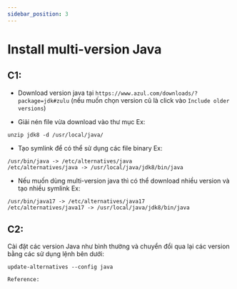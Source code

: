 ```yaml
---
sidebar_position: 3
---
```


# Install multi-version Java
## C1:
- Download version java tại `https://www.azul.com/downloads/?package=jdk#zulu` (nếu muốn chọn version cũ là click vào `Include older versions`)

- Giải nén file vừa download vào thư mục
Ex:
```
unzip jdk8 -d /usr/local/java/
```
- Tạo symlink để có thể sử dụng các file binary
Ex:
```
/usr/bin/java -> /etc/alternatives/java
/etc/alternatives/java -> /usr/local/java/jdk8/bin/java
```

- Nếu muốn dùng multi-version java thì có thể download nhiều version và tạo nhiều symlink
Ex:
```
/usr/bin/java17 -> /etc/alternatives/java17
/etc/alternatives/java17 -> /usr/local/java/jdk8/bin/java
```

## C2:
Cài đặt các version Java như bình thường và chuyển đổi qua lại các version bằng các sử dụng lệnh bên dưới:
```
update-alternatives --config java
```

`Reference:`   

